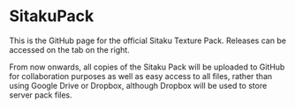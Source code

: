 # SitakuPack
This is the GitHub page for the official Sitaku Texture Pack. Releases can be accessed on the tab on the right.

From now onwards, all copies of the Sitaku Pack will be uploaded to GitHub for collaboration purposes as well as easy access to all files, rather than using Google Drive or Dropbox, although Dropbox will be used to store server pack files.
